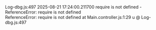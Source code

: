 Log-dbg.js:497 2025-08-21 17:24:00.211700 require is not defined - ReferenceError: require is not defined  
 ReferenceError: require is not defined
    at Main.controller.js:1:29
u	@	Log-dbg.js:497

